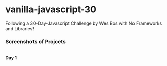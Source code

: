 # vanilla-javascript-30
Following a 30-Day-Javascript Challenge by Wes Bos with No Frameworks and Libraries!
<br>
<h3>Screenshots of Projcets</h3>
<br>
<strong>Day 1</strong>
